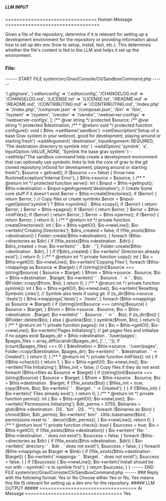 ##### LLM INPUT #####
================================ Human Message =================================

Given a file of the repository, determine if it is relevant for setting up a development environment for the repository or providing information about how to set up dev env (how to setup, install, test, etc.). This determines whether the file's content is fed to the LLM and helps it set up the environment.

### File:
------ START FILE system/src/Grav/Console/Cli/SandboxCommand.php ------
<?php

/**
 * @package    Grav\Console\Cli
 *
 * @copyright  Copyright (c) 2015 - 2025 Trilby Media, LLC. All rights reserved.
 * @license    MIT License; see LICENSE file for details.
 */

namespace Grav\Console\Cli;

use Grav\Common\Filesystem\Folder;
use Grav\Common\Utils;
use Grav\Console\GravCommand;
use RuntimeException;
use Symfony\Component\Console\Input\InputArgument;
use Symfony\Component\Console\Input\InputOption;
use function count;

/**
 * Class SandboxCommand
 * @package Grav\Console\Cli
 */
class SandboxCommand extends GravCommand
{
    /** @var array */
    protected $directories = [
        '/assets',
        '/backup',
        '/cache',
        '/images',
        '/logs',
        '/tmp',
        '/user/accounts',
        '/user/config',
        '/user/data',
        '/user/pages',
        '/user/plugins',
        '/user/themes',
    ];

    /** @var array */
    protected $files = [
        '/.dependencies',
        '/.htaccess',
        '/user/config/site.yaml',
        '/user/config/system.yaml',
    ];

    /** @var array */
    protected $mappings = [
        '/.gitignore'           => '/.gitignore',
        '/.editorconfig'        => '/.editorconfig',
        '/CHANGELOG.md'         => '/CHANGELOG.md',
        '/LICENSE.txt'          => '/LICENSE.txt',
        '/README.md'            => '/README.md',
        '/CONTRIBUTING.md'      => '/CONTRIBUTING.md',
        '/index.php'            => '/index.php',
        '/composer.json'        => '/composer.json',
        '/bin'                  => '/bin',
        '/system'               => '/system',
        '/vendor'               => '/vendor',
        '/webserver-configs'    => '/webserver-configs',
    ];

    /** @var string */
    protected $source;
    /** @var string */
    protected $destination;

    /**
     * @return void
     */
    protected function configure(): void
    {
        $this
            ->setName('sandbox')
            ->setDescription('Setup of a base Grav system in your webroot, good for development, playing around or starting fresh')
            ->addArgument(
                'destination',
                InputArgument::REQUIRED,
                'The destination directory to symlink into'
            )
            ->addOption(
                'symlink',
                's',
                InputOption::VALUE_NONE,
                'Symlink the base grav system'
            )
            ->setHelp("The <info>sandbox</info> command help create a development environment that can optionally use symbolic links to link the core of grav to the git cloned repository.\nGood for development, playing around or starting fresh");

        $source = getcwd();
        if ($source === false) {
            throw new RuntimeException('Internal Error');
        }
        $this->source = $source;
    }

    /**
     * @return int
     */
    protected function serve(): int
    {
        $input = $this->getInput();

        $this->destination = $input->getArgument('destination');

        // Create Some core stuff if it doesn't exist
        $error = $this->createDirectories();
        if ($error) {
            return $error;
        }

        // Copy files or create symlinks
        $error = $input->getOption('symlink') ? $this->symlink() : $this->copy();
        if ($error) {
            return $error;
        }

        $error = $this->pages();
        if ($error) {
            return $error;
        }

        $error = $this->initFiles();
        if ($error) {
            return $error;
        }

        $error = $this->perms();
        if ($error) {
            return $error;
        }

        return 0;
    }

    /**
     * @return int
     */
    private function createDirectories(): int
    {
        $io = $this->getIO();

        $io->newLine();
        $io->writeln('<comment>Creating Directories</comment>');
        $dirs_created = false;

        if (!file_exists($this->destination)) {
            Folder::create($this->destination);
        }

        foreach ($this->directories as $dir) {
            if (!file_exists($this->destination . $dir)) {
                $dirs_created = true;
                $io->writeln('    <cyan>' . $dir . '</cyan>');
                Folder::create($this->destination . $dir);
            }
        }

        if (!$dirs_created) {
            $io->writeln('    <red>Directories already exist</red>');
        }

        return 0;
    }

    /**
     * @return int
     */
    private function copy(): int
    {
        $io = $this->getIO();

        $io->newLine();
        $io->writeln('<comment>Copying Files</comment>');


        foreach ($this->mappings as $source => $target) {
            if ((string)(int)$source === (string)$source) {
                $source = $target;
            }

            $from = $this->source . $source;
            $to = $this->destination . $target;

            $io->writeln('    <cyan>' . $source . '</cyan> <comment>-></comment> ' . $to);
            @Folder::rcopy($from, $to);
        }

        return 0;
    }

    /**
     * @return int
     */
    private function symlink(): int
    {
        $io = $this->getIO();

        $io->newLine();
        $io->writeln('<comment>Resetting Symbolic Links</comment>');

        // Symlink also tests if using git.
        if (is_dir($this->source . '/tests')) {
            $this->mappings['/tests'] = '/tests';
        }

        foreach ($this->mappings as $source => $target) {
            if ((string)(int)$source === (string)$source) {
                $source = $target;
            }

            $from = $this->source . $source;
            $to = $this->destination . $target;

            $io->writeln('    <cyan>' . $source . '</cyan> <comment>-></comment> ' . $to);

            if (is_dir($to)) {
                @Folder::delete($to);
            } else {
                @unlink($to);
            }
            symlink($from, $to);
        }

        return 0;
    }

    /**
     * @return int
     */
    private function pages(): int
    {
        $io = $this->getIO();

        $io->newLine();
        $io->writeln('<comment>Pages Initializing</comment>');

        // get pages files and initialize if no pages exist
        $pages_dir = $this->destination . '/user/pages';
        $pages_files = array_diff(scandir($pages_dir), ['..', '.']);

        if (count($pages_files) === 0) {
            $destination = $this->source . '/user/pages';
            Folder::rcopy($destination, $pages_dir);
            $io->writeln('    <cyan>' . $destination . '</cyan> <comment>-></comment> Created');
        }

        return 0;
    }

    /**
     * @return int
     */
    private function initFiles(): int
    {
        if (!$this->check()) {
            return 1;
        }

        $io = $this->getIO();
        $io->newLine();
        $io->writeln('<comment>File Initializing</comment>');
        $files_init = false;

        // Copy files if they do not exist
        foreach ($this->files as $source => $target) {
            if ((string)(int)$source === (string)$source) {
                $source = $target;
            }

            $from = $this->source . $source;
            $to = $this->destination . $target;

            if (!file_exists($to)) {
                $files_init = true;
                copy($from, $to);
                $io->writeln('    <cyan>' . $target . '</cyan> <comment>-></comment> Created');
            }
        }

        if (!$files_init) {
            $io->writeln('    <red>Files already exist</red>');
        }

        return 0;
    }

    /**
     * @return int
     */
    private function perms(): int
    {
        $io = $this->getIO();
        $io->newLine();
        $io->writeln('<comment>Permissions Initializing</comment>');

        $dir_perms = 0755;

        $binaries = glob($this->destination . DS . 'bin' . DS . '*');

        foreach ($binaries as $bin) {
            chmod($bin, $dir_perms);
            $io->writeln('    <cyan>bin/' . Utils::basename($bin) . '</cyan> permissions reset to ' . decoct($dir_perms));
        }

        $io->newLine();

        return 0;
    }

    /**
     * @return bool
     */
    private function check(): bool
    {
        $success = true;
        $io = $this->getIO();

        if (!file_exists($this->destination)) {
            $io->writeln('    file: <red>' . $this->destination . '</red> does not exist!');
            $success = false;
        }

        foreach ($this->directories as $dir) {
            if (!file_exists($this->destination . $dir)) {
                $io->writeln('    directory: <red>' . $dir . '</red> does not exist!');
                $success = false;
            }
        }

        foreach ($this->mappings as $target => $link) {
            if (!file_exists($this->destination . $target)) {
                $io->writeln('    mappings: <red>' . $target . '</red> does not exist!');
                $success = false;
            }
        }

        if (!$success) {
            $io->newLine();
            $io->writeln('<comment>install should be run with --symlink|--s to symlink first</comment>');
        }

        return $success;
    }
}

------ END FILE system/src/Grav/Console/Cli/SandboxCommand.php ------

### Reply with the following format:

<rel>Yes</rel>

or

<rel>No</rel>

Choose either Yes or No, Yes means this file IS relevant for setting up a dev env for the repository.

##### LLM OUTPUT #####
================================== Ai Message ==================================

<rel>Yes</rel>